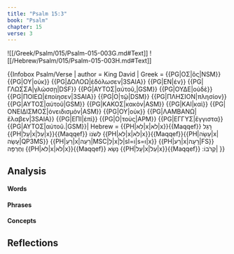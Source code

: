 ```yaml
---
title: "Psalm 15:3"
book: "Psalm"
chapter: 15
verse: 3
---
```

![[/Greek/Psalm/015/Psalm-015-003G.md#Text]]
![[/Hebrew/Psalm/015/Psalm-015-003H.md#Text]]

{{Infobox Psalm/Verse |
  author = King David |
  Greek = {{PG|ΟΣ|ὃς|NSM}} {{PG|ΟΥ|οὐκ}} {{PG|ΔΟΛΟΩ|ἐδόλωσεν|3SAIA}} {{PG|ΕΝ|ἐν}} {{PG|ΓΛΩΣΣΑ|γλώσσῃ|DSF}} {{PG|ΑΥΤΟΣ|αὐτοῦ,|GSM}} {{PG|ΟΥΔΕ|οὐδὲ}} {{PG|ΠΟΙΕΩ|ἐποίησεν|3SAIA}} {{PG|Ο|τῷ|DSM}} {{PG|ΠΛΗΣΙΟΝ|πλησίον}} {{PG|ΑΥΤΟΣ|αὐτοῦ|GSM}} {{PG|ΚΑΚΟΣ|κακὸν|ASM}} {{PG|ΚΑΙ|καὶ}} {{PG|ΟΝΕΙΔΙΣΜΟΣ|ὀνειδισμὸν|ASM}} {{PG|ΟΥ|οὐκ}} {{PG|ΛΑΜΒΑΝΩ|ἔλαβεν|3SAIA}} {{PG|ΕΠΙ|ἐπὶ}} {{PG|Ο|τοὺς|APM}} {{PG|ΕΓΓΥΣ|ἔγγιστα}} {{PG|ΑΥΤΟΣ|αὐτοῦ.|GSM}}|
  Hebrew = {{PH|לא|x|לֹא|x}}{{Maqqef}}
רָגַל
{{PH|עָל|x|עַל|x}}{{Maqqef}}
לְשֹׁנוֹ
{{PH|לא|x|לֹא|x}}{{Maqqef}}{{PH|עָשָׂה|x|עָשָׂה|QP3MS}} {{PH|רֵעַ|x|רֵעֵה|MSC|לְ|x|לְ|sl=וֹ|s=וּ|x}}
{{PH|רַע|x|רָעָה|FS}}
וְחֶרְפָּה
{{PH|לא|x|לֹא|x}}{{Maqqef}}
נָשָׂא
{{PH|עָל|x|עַל|x}}{{Maqqef}}
קְרֹבוֹ
׃|
}}

## Analysis

#### Words

#### Phrases

#### Concepts

## Reflections
